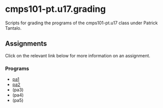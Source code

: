 # cmps101-pt.u17.grading

Scripts for grading the programs of the cmps101-pt.u17 class
under Patrick Tantalo.

<!---

## Information
- [EDITORS](docs/EDITORS.md): Some notes on workflow and how to edit
your code on the timeshare
- [EXPECTATIONS](docs/EXPECTATIONS.md): Some expectations we graders
have for submitted assignments.

-->

## Assignments

Click on the relevant link below for more information on an assignment.

### Programs

- [pa1](pa1)
- [pa2](pa2)
- (pa3)
- (pa4)
- (pa5)

